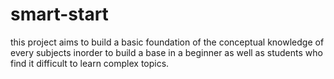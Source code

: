 # smart-start
this project aims to build a basic foundation of the conceptual knowledge of every subjects inorder to build a base in a beginner as well as students who find it difficult to learn complex topics.
